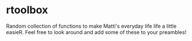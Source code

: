 # rtoolbox
Random collection of functions to make Matti's everyday life life a little easieR.
Feel free to look around and add some of these to your preambles!
